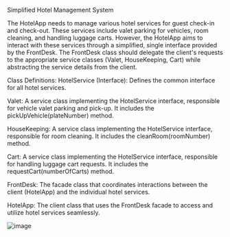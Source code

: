 Simplified Hotel Management System

The HotelApp needs to manage various hotel services for guest check-in and check-out. These services include valet parking for vehicles, room cleaning, and handling luggage carts. 
However, the HotelApp aims to interact with these services through a simplified, single interface provided by the FrontDesk. The FrontDesk class should delegate the client's requests to the appropriate service
classes (Valet, HouseKeeping, Cart) while abstracting the service details from the client.

Class Definitions:
HotelService (Interface): Defines the common interface for all hotel services.

Valet: A service class implementing the HotelService interface, responsible for vehicle valet parking and pick-up. It includes the pickUpVehicle(plateNumber) method.

HouseKeeping: A service class implementing the HotelService interface, responsible for room cleaning. It includes the cleanRoom(roomNumber) method.

Cart: A service class implementing the HotelService interface, responsible for handling luggage cart requests. It includes the requestCart(numberOfCarts) method.

FrontDesk: The facade class that coordinates interactions between the client (HotelApp) and the individual hotel services.

HotelApp: The client class that uses the FrontDesk facade to access and utilize hotel services seamlessly.

![image](https://github.com/user-attachments/assets/4495d03d-890a-40d0-b3f6-38502c9ef804)

